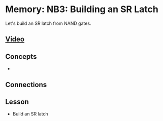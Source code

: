 # Memory: NB3: Building an SR Latch
Let's build an SR latch from NAND gates.

## [Video]()

## Concepts
- 

## Connections

## Lesson

- Build an SR latch